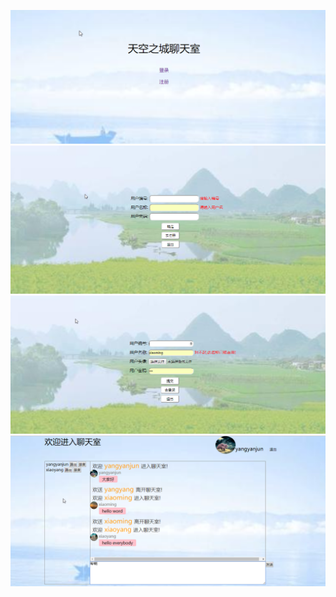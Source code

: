 

![Image text](https://github.com/yangyanjun/chatroom/blob/master/img-readme/2.png)
![Image text](https://github.com/yangyanjun/chatroom/blob/master/img-readme/4.png)
![Image text](https://github.com/yangyanjun/chatroom/blob/master/img-readme/1.png)
![Image text](https://github.com/yangyanjun/chatroom/blob/master/img-readme/3.png)
